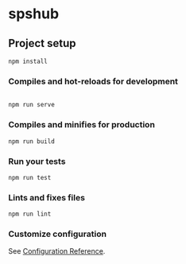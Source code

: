 # spshub

## Project setup
```
npm install
```

### Compiles and hot-reloads for development
```

npm run serve
```
### Compiles and minifies for production
```
npm run build
```
### Run your tests
```
npm run test
```

### Lints and fixes files
```
npm run lint
```

### Customize configuration
See [Configuration Reference](https://cli.vuejs.org/config/).
